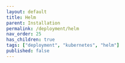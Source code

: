 ```yaml
---
layout: default
title: Helm
parent: Installation
permalink: /deployment/helm
nav_order: 25
has_children: true
tags: ["deployment", "kubernetes", "helm"]
published: false
---
```


